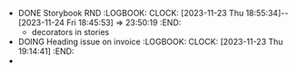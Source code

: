 - DONE Storybook RND
  :LOGBOOK:
  CLOCK: [2023-11-23 Thu 18:55:34]--[2023-11-24 Fri 18:45:53] =>  23:50:19
  :END:
	- decorators in stories
- DOING Heading issue on invoice
  :LOGBOOK:
  CLOCK: [2023-11-23 Thu 19:14:41]
  :END:
-